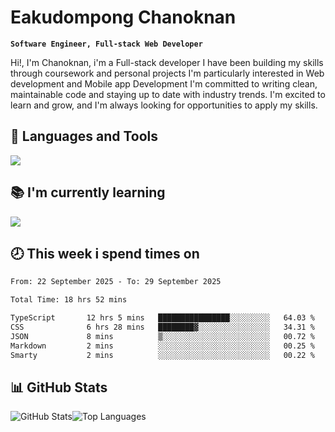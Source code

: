 # Eakudompong Chanoknan

**`Software Engineer, Full-stack Web Developer`**

<p>Hi!, I'm Chanoknan, i'm a Full-stack developer I have been building my skills
through coursework and personal projects I'm particularly interested in Web development
and Mobile app Development I'm committed to writing clean, maintainable
code and staying up to date with industry trends. I'm excited to learn
and grow, and I'm always looking for opportunities to apply my skills.</p>

## 🔧 Languages and Tools

  <a href="https://skillicons.dev">
    <img src="https://skillicons.dev/icons?i=typescript,javascript,html,css,php,java,python,laravel,nodejs,mongodb,react,nextjs,tailwind,mysql,planetscale,postgres,firebase&perline=9" />
  </a>
  
## 📚 I'm currently learning
  <a href="https://skillicons.dev">
    <img src="https://skillicons.dev/icons?i=go,rust,kotlin,androidstudio,graphql,docker,kubernetes,gcp,aws" />
  </a>

## 🕗 This week i spend times on

<!--START_SECTION:waka-->

```txt
From: 22 September 2025 - To: 29 September 2025

Total Time: 18 hrs 52 mins

TypeScript       12 hrs 5 mins   ████████████████░░░░░░░░░   64.03 %
CSS              6 hrs 28 mins   ████████▓░░░░░░░░░░░░░░░░   34.31 %
JSON             8 mins          ▒░░░░░░░░░░░░░░░░░░░░░░░░   00.72 %
Markdown         2 mins          ░░░░░░░░░░░░░░░░░░░░░░░░░   00.25 %
Smarty           2 mins          ░░░░░░░░░░░░░░░░░░░░░░░░░   00.22 %
```

<!--END_SECTION:waka-->

## 📊 GitHub Stats

<p style="display: flex">
  <img alt="GitHub Stats" src="https://github-readme-stats.vercel.app/api?username=EC-9624&show_icons=true&theme=gruvbox&count_private=true"/>
  <img alt="Top Languages" src="https://github-readme-stats.vercel.app/api/top-langs/?username=EC-9624&layout=compact&theme=gruvbox" />  
</p>
